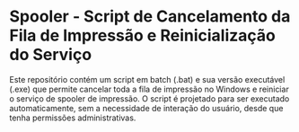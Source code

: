 # Spooler - Script de Cancelamento da Fila de Impressão e Reinicialização do Serviço

Este repositório contém um script em batch (.bat) e sua versão executável (.exe) que permite cancelar toda a fila de impressão no Windows e reiniciar o serviço de spooler de impressão. O script é projetado para ser executado automaticamente, sem a necessidade de interação do usuário, desde que tenha permissões administrativas.
